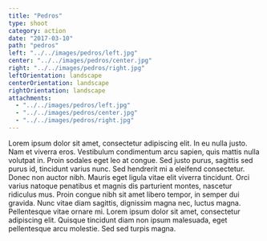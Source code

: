 ```yaml
---
title: "Pedros"
type: shoot
category: action
date: "2017-03-10"
path: "pedros"
left: "../../images/pedros/left.jpg"
center: "../../images/pedros/center.jpg"
right: "../../images/pedros/right.jpg"
leftOrientation: landscape
centerOrientation: landscape
rightOrientation: landscape
attachments: 
  - "../../images/pedros/left.jpg"
  - "../../images/pedros/center.jpg"
  - "../../images/pedros/right.jpg"
---
```


Lorem ipsum dolor sit amet, consectetur adipiscing elit. In eu nulla justo. Nam et viverra eros. Vestibulum condimentum arcu sapien, quis mattis nulla volutpat in. Proin sodales eget leo at congue. Sed justo purus, sagittis sed purus id, tincidunt varius nunc. Sed hendrerit mi a eleifend consectetur. Donec non auctor nibh. Mauris eget ligula vitae elit viverra tincidunt. Orci varius natoque penatibus et magnis dis parturient montes, nascetur ridiculus mus. Proin congue nibh sit amet libero tempor, in semper dui gravida. Nunc vitae diam sagittis, dignissim magna nec, luctus magna. Pellentesque vitae ornare mi. Lorem ipsum dolor sit amet, consectetur adipiscing elit. Quisque tincidunt diam non ipsum malesuada, eget pellentesque arcu molestie. Sed sed turpis magna.